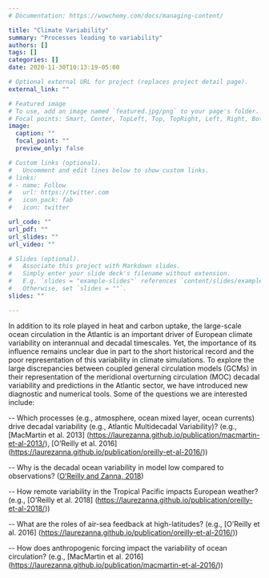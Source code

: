 ```yaml
---
# Documentation: https://wowchemy.com/docs/managing-content/

title: "Climate Variability"
summary: "Processes leading to variability"
authors: []
tags: []
categories: []
date: 2020-11-30T10:13:19-05:00

# Optional external URL for project (replaces project detail page).
external_link: ""

# Featured image
# To use, add an image named `featured.jpg/png` to your page's folder.
# Focal points: Smart, Center, TopLeft, Top, TopRight, Left, Right, BottomLeft, Bottom, BottomRight.
image:
  caption: ""
  focal_point: ""
  preview_only: false

# Custom links (optional).
#   Uncomment and edit lines below to show custom links.
# links:
# - name: Follow
#   url: https://twitter.com
#   icon_pack: fab
#   icon: twitter

url_code: ""
url_pdf: ""
url_slides: ""
url_video: ""

# Slides (optional).
#   Associate this project with Markdown slides.
#   Simply enter your slide deck's filename without extension.
#   E.g. `slides = "example-slides"` references `content/slides/example-slides.md`.
#   Otherwise, set `slides = ""`.
slides: ""

---
```

In addition to its role played in heat and carbon uptake, the
large-scale ocean circulation in the Atlantic is an important driver
of European climate variability on interannual and decadal
timescales. Yet, the importance of its influence remains unclear due
in part to the short historical record and the poor representation of
this variability in climate simulations. To explore the large
discrepancies between coupled general circulation models (GCMs) in
their representation of the meridional overturning circulation (MOC)
decadal variability and predictions in the Atlantic sector, we have
introduced new diagnostic and numerical tools. Some of the questions
we are interested include:

-- Which processes (e.g., atmosphere, ocean mixed layer, ocean
   currents) drive decadal variability (e.g., Atlantic Multidecadal
   Variability)?  (e.g., [MacMartin et al. 2013]
   (https://laurezanna.github.io/publication/macmartin-et-al-2013/),
   [O’Reilly et al. 2016]
   (https://laurezanna.github.io/publication/oreilly-et-al-2016/))

-- Why is the decadal ocean variability in model low compared to
   observations? ([O'Reilly and Zanna,
   2018](https://laurezanna.github.io/publication/oreilly-zanna-2018/))

-- How remote variability in the Tropical Pacific impacts European
   weather?  (e.g.,
   [O’Reilly et al. 2018]
   (https://laurezanna.github.io/publication/oreilly-et-al-2018/))

-- What are the roles of air-sea feedback at high-latitudes? (e.g.,
   [O’Reilly et al. 2016]
   (https://laurezanna.github.io/publication/oreilly-et-al-2016/))

-- How does anthropogenic forcing impact the variability of ocean
circulation?  (e.g., [MacMartin et al. 2016]
(https://laurezanna.github.io/publication/macmartin-et-al-2016/))
